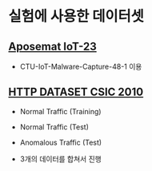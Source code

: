 # 실험에 사용한 데이터셋

## [Aposemat IoT-23](https://www.stratosphereips.org/datasets-iot23)

- CTU-IoT-Malware-Capture-48-1 이용

## [HTTP DATASET CSIC 2010](https://www.isi.csic.es/dataset/)

- Normal Traffic (Training)

- Normal Traffic (Test)

- Anomalous Traffic (Test)
- 3개의 데이터를 합쳐서 진행
